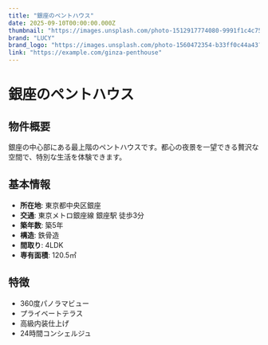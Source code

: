 ```yaml
---
title: "銀座のペントハウス"
date: 2025-09-10T00:00:00.000Z
thumbnail: "https://images.unsplash.com/photo-1512917774080-9991f1c4c750?ixlib=rb-4.0.3&auto=format&fit=crop&w=800&q=80"
brand: "LUCY"
brand_logo: "https://images.unsplash.com/photo-1560472354-b33ff0c44a43?ixlib=rb-4.0.3&auto=format&fit=crop&w=100&q=80"
link: "https://example.com/ginza-penthouse"
---
```


# 銀座のペントハウス

## 物件概要

銀座の中心部にある最上階のペントハウスです。都心の夜景を一望できる贅沢な空間で、特別な生活を体験できます。

## 基本情報

- **所在地**: 東京都中央区銀座
- **交通**: 東京メトロ銀座線 銀座駅 徒歩3分
- **築年数**: 築5年
- **構造**: 鉄骨造
- **間取り**: 4LDK
- **専有面積**: 120.5㎡

## 特徴

- 360度パノラマビュー
- プライベートテラス
- 高級内装仕上げ
- 24時間コンシェルジュ

